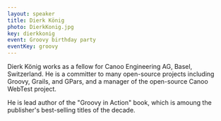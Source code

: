 ```yaml
---
layout: speaker
title: Dierk König
photo: DierkKonig.jpg
key: dierkkonig
event: Groovy birthday party
eventKey: groovy
---
```


Dierk König works as a fellow for Canoo Engineering AG, Basel, Switzerland.
He is a committer to many open-source projects including Groovy, Grails, and GPars, and a manager of the open-source Canoo WebTest project.

He is lead author of the "Groovy in Action" book, which is amoung the publisher's best-selling titles of the decade.